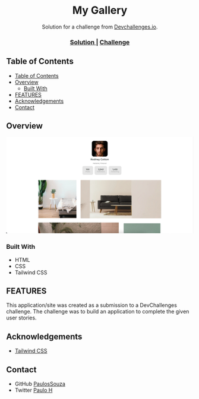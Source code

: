 <h1 align="center">My Gallery</h1>

<div align="center">
   Solution for a challenge from  <a href="http://devchallenges.io" target="_blank">Devchallenges.io</a>.
</div>

<div align="center">
  <h3>
    <a href="https://ph-my-gallery.netlify.app/">
      Solution
    </a>
    <span> | </span>
    <a href="https://devchallenges.io/challenges/gcbWLxG6wdennelX7b8I">
      Challenge
    </a>
  </h3>
</div>

<!-- TABLE OF CONTENTS -->

## Table of Contents

- [Table of Contents](#table-of-contents)
- [Overview](#overview)
  - [Built With](#built-with)
- [FEATURES](#features)
- [Acknowledgements](#acknowledgements)
- [Contact](#contact)

<!-- OVERVIEW -->

## Overview

![screenshot](./screenshots/main-page.png)

### Built With

- HTML
- CSS
- Tailwind CSS

## FEATURES

This application/site was created as a submission to a DevChallenges challenge. The challenge was to build an application to complete the given user stories.

## Acknowledgements

- [Tailwind CSS](https://tailwindcss.com/)

## Contact

- GitHub [PaulosSouza](https://github.com/PaulosSouza)
- Twitter [Paulo H](https://twitter.com/@Souza13Paulo)